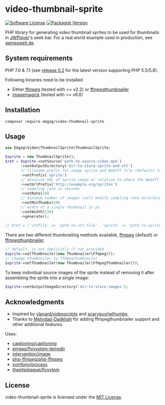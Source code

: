 # video-thumbnail-sprite

[![Software License](https://img.shields.io/badge/license-MIT-brightgreen.svg?style=flat-square)](LICENSE)
[![Packagist Version](https://img.shields.io/packagist/v/emgag/video-thumbnail-sprite.svg?style=flat-square)](https://packagist.org/packages/emgag/video-thumbnail-sprite)

PHP library for generating video thumbnail sprites to be used for thumbnails in [JWPlayer](https://support.jwplayer.com/customer/portal/articles/1407439-adding-preview-thumbnails)'s seek bar. For a real world example used in production, see [gameswelt.de](http://www.gameswelt.de/the-witcher-3-wild-hunt/test/multipler-rollenspielorgasmus,238958).

## System requirements

PHP 7.0 & 7.1 (see [release 0.2](https://github.com/emgag/video-thumbnail-sprite/tree/v0.2) for the latest version supporting PHP 5.5/5.6).

Following binaries need to be installed

* Either [ffmpeg](http://www.ffmpeg.org/download.html) (tested with >= v2.2) or [ffmpegthumbnailer](https://github.com/dirkvdb/ffmpegthumbnailer)
* [imagemagick](http://www.imagemagick.org/script/binary-releases.php) (tested with >= v6.6)

## Installation

```
composer require emgag/video-thumbnail-sprite
```

## Usage


```PHP
use Emgag\Video\ThumbnailSprite\ThumbnailSprite;

$sprite = new ThumbnailSprite();
$ret = $sprite->setSource('path-to-source-video.mp4')
       ->setOutputDirectory('dir-to-store-sprite-and-vtt')
       // filename prefix for image sprite and WebVTT file (defaults to "sprite", resulting in "sprite.jpg" and "sprite.vtt")
       ->setPrefix('sprite') 
       // absolute URL of sprite image or relative to where the WebVTT file is stored
       ->setUrlPrefix('http://example.org/sprites')
       // sampling rate in seconds 
       ->setRate(10) 
       // minimum number of images (will modify sampling rate accordingly if it would result in fewer images than this)
       ->setMinThumbs(20)
       // width of a single thumbnail in px 
       ->setWidth(120) 
       ->generate();
       
// $ret = ['vttFile' => 'path-to-vtt-file', 'sprite' => 'path-to-sprite-file'] 
```

There are two different thumbnailing methods available, [ffmpeg](http://www.ffmpeg.org/download.html) (default) or [ffmpegthumbnailer](https://github.com/dirkvdb/ffmpegthumbnailer). 

```PHP
// default, is set implicitly if not provided
$sprite->setThumbnailer(new Thumbnailer\Ffmpeg());
// change thumbnailer to ffmpegthumbnailer
$sprite->setThumbnailer(new Thumbnailer\FfmpegThumbnailer());
```

To keep individual source images of the sprite instead of removing it after assembling the sprite into a single image: 

```PHP
$sprite->setOutputImageDirectory('dir-to-store-images');
```

## Acknowledgments

* Inspired by [vlanard/videoscripts](https://github.com/vlanard/videoscripts) and [scaryguy/jwthumbs](https://github.com/scaryguy/jwthumbs).
* Thanks to [Mehrdad-Dadkhah](https://github.com/Mehrdad-Dadkhah) for adding ffmpegthumbnailer support and other additional features.

Uses:

* [captioning/captioning](https://github.com/captioning/captioning)
* [emgag/flysystem-tempdir](https://github.com/emgag/flysystem-tempdir)
* [intervention/image](https://github.com/Intervention/image)
* [php-ffmpeg/php-ffmpeg](https://github.com/PHP-FFMpeg/PHP-FFMpeg)
* [symfony/process](https://github.com/symfony/Process)
* [thephpleague/flysytem](https://github.com/thephpleague/flysystem)

## License

video-thumbnail-sprite is licensed under the [MIT License](http://opensource.org/licenses/MIT).
